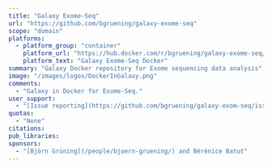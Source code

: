 ```yaml
---
title: "Galaxy Exome-Seq"
url: "https://github.com/bgruening/galaxy-exome-seq"
scope: "domain"
platforms:
  - platform_group: "container"
    platform_url: "https://hub.docker.com/r/bgruening/galaxy-exome-seq/"
    platform_text: "Galaxy Exome-Seq Docker"
summary: "Galaxy Docker repository for Exome sequencing data analysis"
image: "/images/logos/DockerInGalaxy.png"
comments:
  - "Galaxy in Docker for Exome-Seq."
user_support:
  - "[Issue reporting](https://github.com/bgruening/galaxy-exom-seq/issues)"
quotas:
  - "None"
citations:
pub_libraries:
sponsors:
  - "[Björn Grüning](/people/bjoern-gruening/) and Bérénice Batut"
---
```


